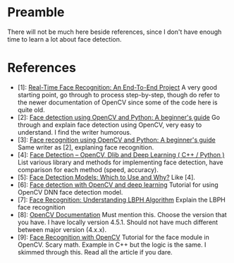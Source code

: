 # Preamble

There will not be much here beside references, since I don't have enough time to learn a lot about face detection.

# References

- [1]: [Real-Time Face Recognition: An End-To-End Project](https://towardsdatascience.com/real-time-face-recognition-an-end-to-end-project-b738bb0f7348)
  A very good starting point, go through to process step-by-step, though do refer to the newer documentation of OpenCV since some of the code here is quite old.
- [2]: [Face detection using OpenCV and Python: A beginner's guide](https://www.superdatascience.com/blogs/opencv-face-detection/)
  Go through and explain face detection using OpenCV, very easy to understand. I find the writer humorous.
- [3]: [Face recognition using OpenCV and Python: A beginner's guide](https://www.superdatascience.com/blogs/opencv-face-recognition)
  Same writer as [2], explaning face recognition.
- [4]: [Face Detection – OpenCV, Dlib and Deep Learning ( C++ / Python )](https://learnopencv.com/face-detection-opencv-dlib-and-deep-learning-c-python/)
  List various library and methods for implementing face detection, have comparison for each method (speed, accuracy).
- [5]: [Face Detection Models: Which to Use and Why?](https://towardsdatascience.com/face-detection-models-which-to-use-and-why-d263e82c302c)
  Like [4].
- [6]: [Face detection with OpenCV and deep learning](https://pyimagesearch.com/2018/02/26/face-detection-with-opencv-and-deep-learning/)
  Tutorial for using OpenCV DNN face detection model.
- [7]: [Face Recognition: Understanding LBPH Algorithm](https://towardsdatascience.com/face-recognition-how-lbph-works-90ec258c3d6b)
  Explain the LBPH face recognition
- [8]: [OpenCV Documentation](https://docs.opencv.org/4.x/)
  Must mention this. Choose the version that you have. I have locally version 4.5.1. Should not have much different between major version (4.x.x).
- [9]: [Face Recognition with OpenCV](https://docs.opencv.org/4.x/da/d60/tutorial_face_main.html)
  Tutorial for the face module in OpenCV. Scary math. Example in C++ but the logic is the same. I skimmed through this. Read all the article if you dare.
